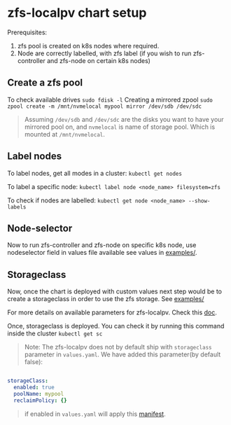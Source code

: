 # zfs-localpv chart setup

Prerequisites:

1. zfs pool is created on k8s nodes where required.
2. Node are correctly labelled, with zfs label (if you wish to run zfs-controller and zfs-node on certain k8s nodes)

## Create a zfs pool

To check available drives
`sudo fdisk -l`
Creating a mirrored zpool
`sudo zpool create -m /mnt/nvmelocal mypool mirror /dev/sdb /dev/sdc`
> Assuming `/dev/sdb` and `/dev/sdc` are the disks you want to have your mirrored pool on,
> and `nvmelocal` is name of storage pool. Which is mounted at `/mnt/nvmelocal`.

## Label nodes

To label nodes, get all modes in a cluster:
`kubectl get nodes`

To label a specific node:
`kubectl label node <node_name> filesystem=zfs`

To check if nodes are labelled:
`kubectl get node <node_name> --show-labels`

## Node-selector

Now to run zfs-controller and zfs-node on specific k8s node, use nodeselector field in values file available
see values in [examples/](https://gitlab.enableit.dk/kubernetes/k8id/-/blob/master/argocd-helm-charts/zfs-localpv/examples/values-nodeselector.yaml).

## Storageclass

Now, once the chart is deployed with custom values next step would be to create a storageclass in order to use the zfs storage.
See [examples/](https://gitlab.enableit.dk/kubernetes/k8id/-/blob/master/argocd-helm-charts/zfs-localpv/examples/storageclass.yaml)

For more details on available parameters for zfs-localpv. Check this [doc](https://github.com/openebs/zfs-localpv/blob/develop/docs/storageclasses.md).

Once, storageclass is deployed. You can check it by running this command inside the cluster `kubectl get sc`

> Note:
> The zfs-localpv does not by default ship with `storageclass` parameter
> in `values.yaml`. We have added this parameter(by default false):

```yaml

storageClass:
  enabled: true
  poolName: mypool
  reclaimPolicy: {}

```

> if enabled in `values.yaml` will apply this [manifest](https://gitlab.enableit.dk/kubernetes/k8id/-/blob/master/argocd-helm-charts/zfs-localpv/templates/storageclass.yaml).
